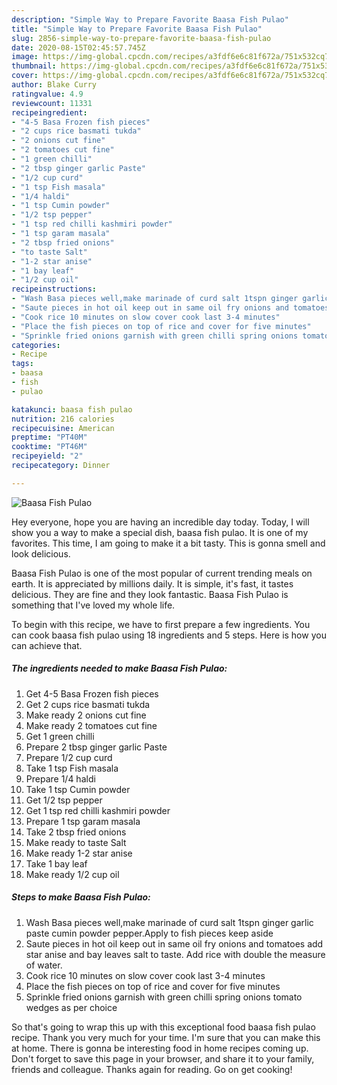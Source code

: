 ```yaml
---
description: "Simple Way to Prepare Favorite Baasa Fish Pulao"
title: "Simple Way to Prepare Favorite Baasa Fish Pulao"
slug: 2856-simple-way-to-prepare-favorite-baasa-fish-pulao
date: 2020-08-15T02:45:57.745Z
image: https://img-global.cpcdn.com/recipes/a3fdf6e6c81f672a/751x532cq70/baasa-fish-pulao-recipe-main-photo.jpg
thumbnail: https://img-global.cpcdn.com/recipes/a3fdf6e6c81f672a/751x532cq70/baasa-fish-pulao-recipe-main-photo.jpg
cover: https://img-global.cpcdn.com/recipes/a3fdf6e6c81f672a/751x532cq70/baasa-fish-pulao-recipe-main-photo.jpg
author: Blake Curry
ratingvalue: 4.9
reviewcount: 11331
recipeingredient:
- "4-5 Basa Frozen fish pieces"
- "2 cups rice basmati tukda"
- "2 onions cut fine"
- "2 tomatoes cut fine"
- "1 green chilli"
- "2 tbsp ginger garlic Paste"
- "1/2 cup curd"
- "1 tsp Fish masala"
- "1/4 haldi"
- "1 tsp Cumin powder"
- "1/2 tsp pepper"
- "1 tsp red chilli kashmiri powder"
- "1 tsp garam masala"
- "2 tbsp fried onions"
- "to taste Salt"
- "1-2 star anise"
- "1 bay leaf"
- "1/2 cup oil"
recipeinstructions:
- "Wash Basa pieces well,make marinade of curd salt 1tspn ginger garlic paste cumin powder pepper.Apply to fish pieces keep aside"
- "Saute pieces in hot oil keep out in same oil fry onions and tomatoes add star anise and bay leaves salt to taste. Add rice with double the measure of water."
- "Cook rice 10 minutes on slow cover cook last 3-4 minutes"
- "Place the fish pieces on top of rice and cover for five minutes"
- "Sprinkle fried onions garnish with green chilli spring onions tomato wedges as per choice"
categories:
- Recipe
tags:
- baasa
- fish
- pulao

katakunci: baasa fish pulao 
nutrition: 216 calories
recipecuisine: American
preptime: "PT40M"
cooktime: "PT46M"
recipeyield: "2"
recipecategory: Dinner

---
```



![Baasa Fish Pulao](https://img-global.cpcdn.com/recipes/a3fdf6e6c81f672a/751x532cq70/baasa-fish-pulao-recipe-main-photo.jpg)

Hey everyone, hope you are having an incredible day today. Today, I will show you a way to make a special dish, baasa fish pulao. It is one of my favorites. This time, I am going to make it a bit tasty. This is gonna smell and look delicious.

Baasa Fish Pulao is one of the most popular of current trending meals on earth. It is appreciated by millions daily. It is simple, it's fast, it tastes delicious. They are fine and they look fantastic. Baasa Fish Pulao is something that I've loved my whole life.




To begin with this recipe, we have to first prepare a few ingredients. You can cook baasa fish pulao using 18 ingredients and 5 steps. Here is how you can achieve that.

<!--inarticleads1-->

##### The ingredients needed to make Baasa Fish Pulao:

1. Get 4-5 Basa Frozen fish pieces
1. Get 2 cups rice basmati tukda
1. Make ready 2 onions cut fine
1. Make ready 2 tomatoes cut fine
1. Get 1 green chilli
1. Prepare 2 tbsp ginger garlic Paste
1. Prepare 1/2 cup curd
1. Take 1 tsp Fish masala
1. Prepare 1/4 haldi
1. Take 1 tsp Cumin powder
1. Get 1/2 tsp pepper
1. Get 1 tsp red chilli kashmiri powder
1. Prepare 1 tsp garam masala
1. Take 2 tbsp fried onions
1. Make ready to taste Salt
1. Make ready 1-2 star anise
1. Take 1 bay leaf
1. Make ready 1/2 cup oil




<!--inarticleads2-->

##### Steps to make Baasa Fish Pulao:

1. Wash Basa pieces well,make marinade of curd salt 1tspn ginger garlic paste cumin powder pepper.Apply to fish pieces keep aside
1. Saute pieces in hot oil keep out in same oil fry onions and tomatoes add star anise and bay leaves salt to taste. Add rice with double the measure of water.
1. Cook rice 10 minutes on slow cover cook last 3-4 minutes
1. Place the fish pieces on top of rice and cover for five minutes
1. Sprinkle fried onions garnish with green chilli spring onions tomato wedges as per choice




So that's going to wrap this up with this exceptional food baasa fish pulao recipe. Thank you very much for your time. I'm sure that you can make this at home. There is gonna be interesting food in home recipes coming up. Don't forget to save this page in your browser, and share it to your family, friends and colleague. Thanks again for reading. Go on get cooking!
